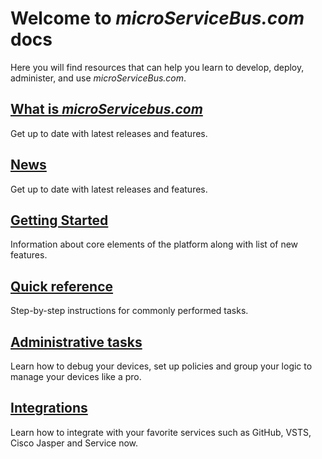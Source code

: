 # Welcome to *microServiceBus.com* docs

Here you will find resources that can help you learn to develop, deploy, administer, and use *microServiceBus.com*.

## [What is *microServicebus.com*](/microServiceBus.docs/nav/gettingstarted/microservicebus)

Get up to date with latest releases and features.

## [News](/microServiceBus.docs/nav/news/)

Get up to date with latest releases and features.

## [Getting Started](/microServiceBus.docs/nav/gettingstarted)

Information about core elements of the platform along with list of new features.

## [Quick reference](/microServiceBus.docs/nav/quickReference)

Step-by-step instructions for commonly performed tasks.

## [Administrative tasks](/microServiceBus.docs/nav/administrativetasks)

Learn how to debug your devices, set up policies and group your logic to manage your devices like a pro.

## [Integrations](/microServiceBus.docs/nav/integrations)

Learn how to integrate with your favorite services such as GitHub, VSTS, Cisco Jasper and Service now.